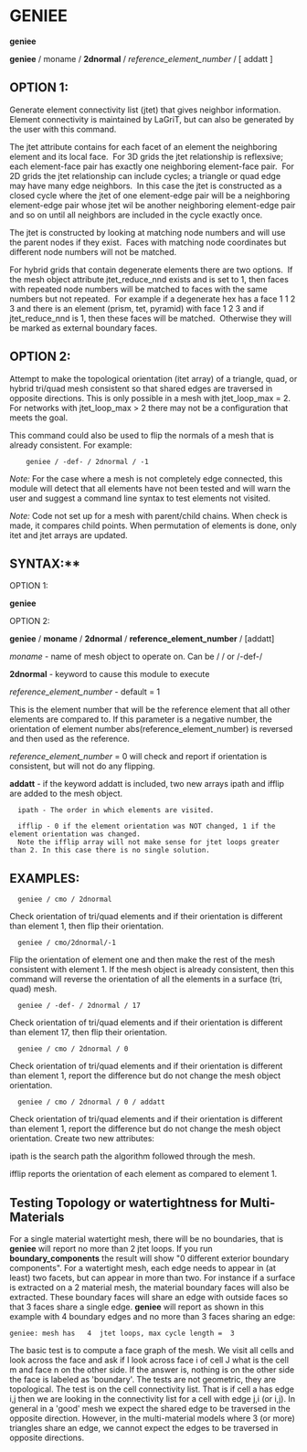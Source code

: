
# GENIEE

 **geniee**
 
 **geniee** / moname / **2dnormal** / *reference\_element\_number* / [ addatt ]


## OPTION 1:
  
  Generate element connectivity list (jtet) that gives neighbor
  information. Element connectivity is maintained by LaGriT, but can
  also be generated by the user with this command.
 
  The jtet attribute contains for each facet of an element the
  neighboring element and its local face.  For 3D grids the jtet
  relationship is reflexsive; each element-face pair has exactly one
  neighboring element-face pair.  For 2D grids the jtet relationship
  can include cycles; a triangle or quad edge may have many edge
  neighbors.  In this case the jtet is constructed as a closed cycle
  where the jtet of one element-edge pair will be a neighboring
  element-edge pair whose jtet wil be another neighboring element-edge
  pair and so on until all neighbors are included in the cycle exactly
  once.
 
  The jtet is constructed by looking at matching node numbers and will
  use the parent nodes if they exist.  Faces with matching node
  coordinates but different node numbers will not be matched.

  For hybrid grids that contain degenerate elements there are two
  options.  If the mesh object attribute jtet\_reduce\_nnd exists and
  is set to 1, then faces with repeated node numbers will be matched
  to faces with the same numbers but not repeated.  For example if a
  degenerate hex has a face 1 1 2 3 and there is an element (prism,
  tet, pyramid) with face 1 2 3 and if jtet\_reduce\_nnd is 1, then
  these faces will be matched.  Otherwise they will be marked as
  external boundary faces.
 
 ## OPTION 2:
  
  Attempt to make the topological orientation (itet array) of a
  triangle, quad, or hybrid tri/quad mesh consistent so that shared
  edges are traversed in opposite directions. This is only possible in
  a mesh with jtet\_loop\_max = 2. For networks with jtet\_loop\_max
  &gt; 2 there may not be a configuration that meets the goal.
 
  This command could also be used to flip the normals of a mesh that
  is already consistent. For example:
  
        geniee / -def- / 2dnormal / -1
 
  *Note:* For the case where a mesh is not completely edge connected,
  this module will detect that all elements have not been tested and
  will warn the user and suggest a command line syntax to test
  elements not visited.
  
  *Note:* Code not set up for a mesh with parent/child chains. When
  check is made, it compares child points. When permutation of
  elements is done, only itet and jtet arrays are updated.

## SYNTAX:**

  OPTION 1:
  
  **geniee**
  
  OPTION 2:
  

  **geniee** / **moname** / **2dnormal** /
  **reference\_element\_number** / [addatt]

  
  *moname* - name of mesh object to operate on. Can be / / or /-def-/
  
  **2dnormal** - keyword to cause this module to execute

  *reference\_element\_number* - default = 1
  
  This is the element number that will be the reference element that
  all other elements are compared to. If this parameter is a negative
  number, the orientation of element number
  abs(reference\_element\_number) is reversed and then used as the
  reference.

  *reference\_element\_number* = 0 will check and report if orientation is consistent, but will not do any flipping.
  
  **addatt** - if the keyword addatt is included, two new arrays ipath and ifflip are added to the mesh object.

      ipath - The order in which elements are visited.

      ifflip - 0 if the element orientation was NOT changed, 1 if the element orientation was changed. 
      Note the ifflip array will not make sense for jtet loops greater than 2. In this case there is no single solution.
  


## EXAMPLES:

      geniee / cmo / 2dnormal
  
  Check orientation of tri/quad elements and if their orientation is
  different than element 1, then flip their orientation.
  
  
      geniee / cmo/2dnormal/-1
  
  Flip the orientation of element one and then make the rest of the
  mesh consistent with element 1. If the mesh object is already
  consistent, then this command will reverse the orientation of all
  the elements in a surface (tri, quad) mesh.
  
  
      geniee / -def- / 2dnormal / 17
  
  Check orientation of tri/quad elements and if their orientation is
  different than element 17, then flip their orientation.
  
  
      geniee / cmo / 2dnormal / 0

  
  Check orientation of tri/quad elements and if their orientation is
  different than element 1, report the difference but do not change
  the mesh object orientation.
  
  
      geniee / cmo / 2dnormal / 0 / addatt
      
  
  Check orientation of tri/quad elements and if their orientation is
  different than element 1, report the difference but do not change
  the mesh object orientation. Create two new attributes:

  ipath is the search path the algorithm followed through the mesh. 

  ifflip reports the orientation of each element as compared to element 1.
  
  
## Testing Topology or watertightness for Multi-Materials
  
For a single material watertight mesh, there will be no boundaries, that is **geniee** will report no more than 2 jtet loops. If you run **boundary_components** the result will show "0  different exterior boundary components". For a watertight mesh, each edge needs to appear in (at least) two facets, but can appear in more than two. For instance if a surface is extracted on a 2 material mesh, the material boundary faces will also be extracted. These boundary faces will share an edge with outside faces so that 3 faces share a single edge. **geniee** will report as shown in this example with 4 boundary edges and no more than 3 faces sharing an edge:

  
    geniee: mesh has   4  jtet loops, max cycle length =  3
    

The basic test is to compute a face graph of the mesh. We visit all cells and look across the face and ask if I look across face i of cell J what is the cell m and face n on the other side. If the answer is, nothing is on the other side the face is labeled as 'boundary'. The tests are not geometric, they are topological. The test is on the cell connectivity list. That is if cell a has edge i,j then we are looking in the connectivity list for a cell with edge j,i (or i,j). In general in a 'good' mesh we expect the shared edge to be traversed in the opposite direction. However, in the multi-material models where 3 (or more) triangles share an edge, we cannot expect the edges to be traversed in opposite directions.

